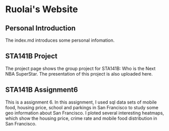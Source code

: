 # Ruolai's Website

## Personal Introduction
  The index.md introduces some personal infomation.
  
## STA141B Project
  The project page shows the group project for STA141B: Who is the Next NBA SuperStar. 
  The presentation of this project is also uploaded here.
  
## STA141B Assignment6
  This is a assignment 6. In this assignment, I used sql data sets of mobile food, housing price, school and parkings in San Francisco to study some geo information about San Francisco. I ploted several interesting heatmaps, which show the housing price, crime rate and mobile food distribution in San Francisco.
